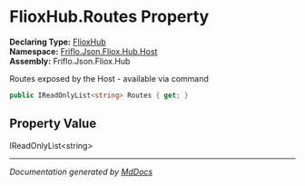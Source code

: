﻿<!--  
  <auto-generated>   
    The contents of this file were generated by a tool.  
    Changes to this file may be list if the file is regenerated  
  </auto-generated>   
-->

# FlioxHub.Routes Property

**Declaring Type:** [FlioxHub](../index.md)  
**Namespace:** [Friflo.Json.Fliox.Hub.Host](../../index.md)  
**Assembly:** Friflo.Json.Fliox.Hub

Routes exposed by the Host \- available via command 

```csharp
public IReadOnlyList<string> Routes { get; }
```

## Property Value

IReadOnlyList\<string\>

___

*Documentation generated by [MdDocs](https://github.com/ap0llo/mddocs)*
